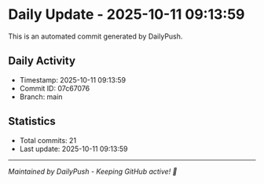 # Daily Update - 2025-10-11 09:13:59

This is an automated commit generated by DailyPush.

## Daily Activity
- Timestamp: 2025-10-11 09:13:59
- Commit ID: 07c67076
- Branch: main

## Statistics
- Total commits: 21
- Last update: 2025-10-11 09:13:59

---
*Maintained by DailyPush - Keeping GitHub active! 🚀*
